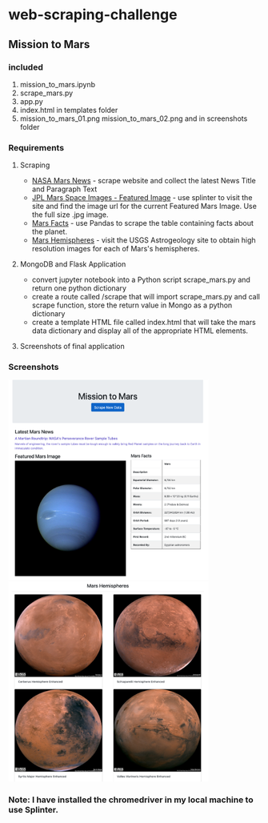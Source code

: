 # web-scraping-challenge

## Mission to Mars

### included

1. mission_to_mars.ipynb
2. scrape_mars.py
3. app.py
4. index.html in templates folder
5. mission_to_mars_01.png mission_to_mars_02.png and in screenshots folder

### Requirements
1. Scraping
    * [NASA Mars News](https://mars.nasa.gov/news/) - scrape website and collect the latest News Title and Paragraph Text
    * [JPL Mars Space Images - Featured Image](https://www.jpl.nasa.gov/spaceimages/?search=&category=Mars) - use splinter to visit the site and find the image url for the current Featured Mars Image. Use the full size .jpg image.
    * [Mars Facts](https://space-facts.com/mars/) - use Pandas to scrape the table containing facts about the planet.
    * [Mars Hemispheres](https://astrogeology.usgs.gov/search/results?q=hemisphere+enhanced&k1=target&v1=Mars) - visit the USGS Astrogeology site to obtain high resolution images for each of Mars's hemispheres.

2. MongoDB and Flask Application
    * convert jupyter notebook into a Python script scrape_mars.py and return one python dictionary
    * create a route called /scrape that will import scrape_mars.py and call scrape function, store the return value in Mongo as a python dictionary
    * create a template HTML file called index.html that will take the mars data dictionary and display all of the appropriate HTML elements.

3. Screenshots of final application

### Screenshots

<img src="https://github.com/tratnikc/web-scraping-challenge/blob/main/screenshots/mission_to_mars_01.png" width="400" height="400"/>
<img src="https://github.com/tratnikc/web-scraping-challenge/blob/main/screenshots/mission_to_mars_02.png" width="400" height="400"/>


### Note: I have installed the chromedriver in my local machine to use Splinter.
